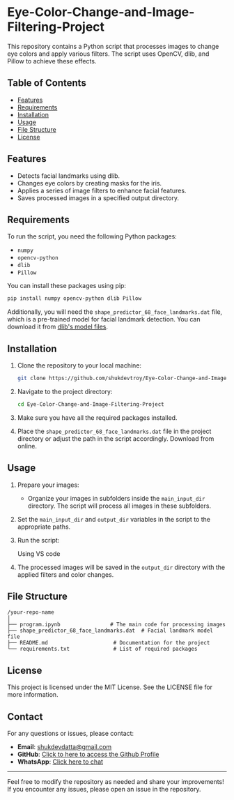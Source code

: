 # Eye-Color-Change-and-Image-Filtering-Project

This repository contains a Python script that processes images to change eye colors and apply various filters. The script uses OpenCV, dlib, and Pillow to achieve these effects.

## Table of Contents

- [Features](#features)
- [Requirements](#requirements)
- [Installation](#installation)
- [Usage](#usage)
- [File Structure](#file-structure)
- [License](#license)

## Features

- Detects facial landmarks using dlib.
- Changes eye colors by creating masks for the iris.
- Applies a series of image filters to enhance facial features.
- Saves processed images in a specified output directory.

## Requirements

To run the script, you need the following Python packages:

- `numpy`
- `opencv-python`
- `dlib`
- `Pillow`

You can install these packages using pip:

```bash
pip install numpy opencv-python dlib Pillow
```

Additionally, you will need the `shape_predictor_68_face_landmarks.dat` file, which is a pre-trained model for facial landmark detection. You can download it from [dlib's model files](http://dlib.net/files/).

## Installation

1. Clone the repository to your local machine:

   ```bash
   git clone https://github.com/shukdevtroy/Eye-Color-Change-and-Image-Filtering-Project.git
   ```

2. Navigate to the project directory:

   ```bash
   cd Eye-Color-Change-and-Image-Filtering-Project
   ```

3. Make sure you have all the required packages installed.

4. Place the `shape_predictor_68_face_landmarks.dat` file in the project directory or adjust the path in the script accordingly. Download from online.

## Usage

1. Prepare your images:
   - Organize your images in subfolders inside the `main_input_dir` directory. The script will process all images in these subfolders.

2. Set the `main_input_dir` and `output_dir` variables in the script to the appropriate paths.

3. Run the script:

   Using VS code

4. The processed images will be saved in the `output_dir` directory with the applied filters and color changes.

## File Structure

```
/your-repo-name
│
├── program.ipynb                # The main code for processing images
├── shape_predictor_68_face_landmarks.dat  # Facial landmark model file
├── README.md                     # Documentation for the project
└── requirements.txt              # List of required packages
```

## License

This project is licensed under the MIT License. See the LICENSE file for more information. 

## Contact

For any questions or issues, please contact:

- **Email**: shukdevdatta@gmail.com
- **GitHub**: [Click to here to access the Github Profile](https://github.com/shukdevtroy)
- **WhatsApp**: [Click here to chat](https://wa.me/+8801719296601)

---

Feel free to modify the repository as needed and share your improvements! If you encounter any issues, please open an issue in the repository.
